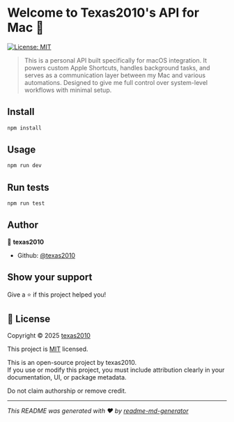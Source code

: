 # Welcome to Texas2010's API for Mac 🍎

[![License: MIT](https://img.shields.io/badge/License-MIT-yellow.svg)](LICENSE)

> This is a personal API built specifically for macOS integration. It powers custom Apple Shortcuts, handles background tasks, and serves as a communication layer between my Mac and various automations. Designed to give me full control over system-level workflows with minimal setup.

## Install

```sh
npm install
```

## Usage

```sh
npm run dev
```

## Run tests

```sh
npm run test
```

## Author

👤 **texas2010**

- Github: [@texas2010](https://github.com/texas2010)

## Show your support

Give a ⭐️ if this project helped you!

## 📝 License

Copyright © 2025 [texas2010](https://github.com/texas2010)

This project is [MIT](LICENSE) licensed.

This is an open-source project by texas2010.  
If you use or modify this project, you must include attribution clearly in your documentation, UI, or package metadata.

Do not claim authorship or remove credit.

---

_This README was generated with ❤️ by [readme-md-generator](https://github.com/kefranabg/readme-md-generator)_
